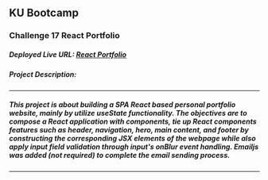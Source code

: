 ## KU Bootcamp  
### Challenge 17 React Portfolio


##### Deployed Live URL: [React Portfolio](https://kimhuong2022.github.io/react_portfolio/)
 
##### Project Description:
---------------------------------------------------------------------------------------------------------
##### This project is about building a SPA React based personal portfolio website, mainly by utilize useState functionality. The objectives are to compose a React application with components, tie up React components features such as header, navigation, hero, main content, and footer by constructing the corresponding JSX elements of the webpage while also apply input field validation through input's onBlur event handling. Emailjs was added (not required) to complete the email sending process.

---------------------------------------------------------------------------------------------------------
